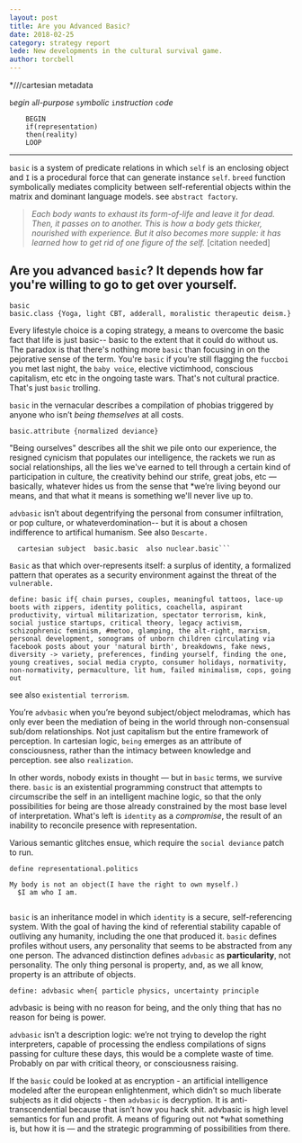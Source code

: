 ```yaml
---
layout: post
title: Are you Advanced Basic? 
date: 2018-02-25
category: strategy report
lede: New developments in the cultural survival game. 
author: torcbell
---
```


*///cartesian metadata


```b```*egin* ```a```*ll-purpose* ```s```*ymbolic* ```i```*nstruction* ```c```*ode* 

```   
    BEGIN 
    if(representation)
    then(reality) 
    LOOP 
```
------------------------------------------------------------------------------------------------------------------------------



```basic``` is a system of predicate relations in which ```self``` is an enclosing object and ````I```` is a procedural force that can generate instance ````self````.  ```breed``` function symbolically mediates complicity between self-referential objects within the matrix and dominant language models. see ```abstract factory```.

> *Each body wants to exhaust its form-of-life and leave it for dead. Then, it passes on to another. This is how a
body gets thicker, nourished with experience. But it also becomes more supple: it has learned how to get rid of one
figure of the self.* [citation needed]

## Are you advanced ```basic```? It depends how far you're willing to go to get over yourself. 
  ```
  basic
  basic.class {Yoga, light CBT, adderall, moralistic therapeutic deism.}
  ``` 
Every lifestyle choice is a coping strategy, a means to overcome the basic fact that life is just basic--  basic to the extent that it could do without us. The paradox is that there's nothing more ```basic``` than focusing in on the pejorative sense of the term. You're ```basic``` if you're still flagging the ```fuccboi``` you met last night, the ```baby voice```, elective victimhood, conscious capitalism, etc etc in the ongoing taste wars. That's not cultural practice. That's just ```basic``` trolling. 

```basic``` in the vernacular describes a compilation of phobias triggered by anyone who isn’t *being themselves* at all costs. 

```basic.attribute {normalized deviance}```

"Being ourselves" describes all the shit we pile onto our experience, the resigned cynicism that populates our intelligence, the rackets we run as social relationships, all the lies we've earned to tell through a certain kind of participation in culture, the creativity behind our strife, great jobs, etc — basically, whatever hides us from the sense that *we’re living beyond our means, and that what it means is something we'll never live up to.  

```advbasic``` isn’t about degentrifying the personal from consumer infiltration, or pop culture, or whateverdomination-- but it is about a chosen indifference to artifical humanism. See also ```Descarte.``` 

``` Create object 
  cartesian subject  basic.basic  also nuclear.basic``` 
```

```Basic``` as that which over-represents itself: a surplus of identity, a formalized pattern that operates as a security environment against the threat of the ```vulnerable.``` 
```
define: basic if{ chain purses, couples, meaningful tattoos, lace-up boots with zippers, identity politics, coachella, aspirant productivity, virtual militarization, spectator terrorism, kink, social justice startups, critical theory, legacy activism, schizophrenic feminism, #metoo, glamping, the alt-right, marxism, personal development, sonograms of unborn children circulating via facebook posts about your 'natural birth', breakdowns, fake news, diversity -> variety, preferences, finding yourself, finding the one, young creatives, social media crypto, consumer holidays, normativity, non-normativity, permaculture, lit hum, failed minimalism, cops, going out 

```

see also ```existential terrorism```. 

You’re ```advbasic``` when you’re beyond subject/object melodramas, which has only ever been the mediation of being in the world through non-consensual sub/dom relationships. Not just capitalism but the entire framework of perception. In cartesian logic, ```being``` emerges as an attribute of consciousness, rather than the intimacy between knowledge and perception. see also ```realization```.  

In other words, nobody exists in thought — but in ```basic``` terms, we survive there. ```basic``` is an existential programming construct that attempts to circumscribe the self in an intelligent machine logic, so that the only possibilities for being are those already constrained by the most base level of interpretation. What's left is ```identity``` as a *compromise*, the result of an inability to reconcile presence with representation. 

Various semantic glitches ensue, which require the ```social deviance``` patch to run. 

```
define representational.politics 

My body is not an object(I have the right to own myself.)
  $I am who I am. 
  
```

```basic``` is an inheritance model in which ```identity``` is a secure, self-referencing system. With the goal of having the kind of referential stability capable of outliving any humanity, including the one that produced it. ```basic``` defines profiles without users, any personality that seems to be abstracted from any one person. The advanced distinction defines ```advbasic``` as **particularity**, not personality. The only thing personal is property, and, as we all know, property is an attribute of objects. 

```define: advbasic when{ particle physics, uncertainty principle```

advbasic is being with no reason for being, and the only thing that has no reason for being is power.

```advbasic``` isn’t a description logic: we’re not trying to develop the right interpreters, capable of processing the endless compilations of signs passing for culture these days, this would be a complete waste of time. Probably on par with critical theory, or consciousness raising. 

If the ```basic``` could be looked at as encryption - an artificial intelligence modeled after the european enlightenment, which didn’t so much liberate subjects as it did objects - then ```advbasic``` is decryption. It is anti-transcendential because that isn’t how you hack shit. advbasic is high level semantics for fun and profit. A means of figuring out not *what something is, but how it is — and the strategic programming of possibilities from there. 




